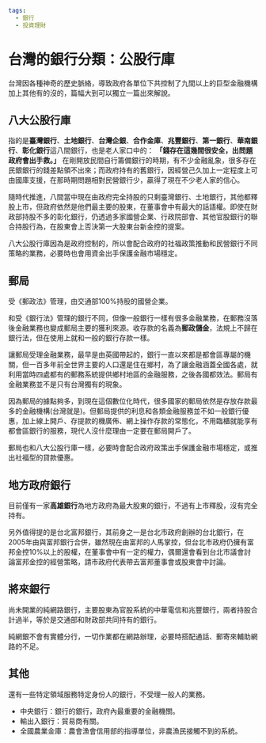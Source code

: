 ```yaml
tags:
  - 銀行
  - 投資理財
```

# 台灣的銀行分類：公股行庫

台灣因各種神奇的歷史脈絡，導致政府各單位下共控制了九間以上的巨型金融機構加上其他有的沒的，篇幅大到可以獨立一篇出來解說。

## 八大公股行庫

指的是**臺灣銀行**、**土地銀行**、**台灣企銀**、**合作金庫**、**兆豐銀行**、**第一銀行**、**華南銀行**、**彰化銀行**這八間銀行，也是老人家口中的： **「錢存在這幾間很安全，出問題政府會出手救。」** 在剛開放民間自行籌備銀行的時期，有不少金融亂象，很多存在民銀銀行的錢差點領不出來；而政府持有的舊銀行，因經營己久加上一定程度上可由國庫支援，在那時期問題相對民營銀行少，贏得了現在不少老人家的信心。

隨時代推進，八間當中現在由政府完全持股的只剩臺灣銀行、土地銀行，其他都釋股上市，但政府依然是他們最主要的股東，在董事會中有最大的話語權。即使在財政部持股不多的彰化銀行，仍透過多家國營企業、行政院部會、其他官股銀行的聯合持股行為，在股東會上否決第一大股東台新金控的提案。

八大公股行庫因為是政府控制的，所以會配合政府的社福政策推動和民營銀行不同策略的業務，必要時也會用資金出手保護金融市場穩定。

## 郵局

受《郵政法》管理，由交通部100%持股的國營企業。

和受《銀行法》管理的銀行不同，但像一般銀行一樣有很多金融業務，在郵務沒落後金融業務也變成郵局主要的獲利來源。收存款的名義為**郵政儲金**，法規上不歸在銀行法，但在使用上就和一般的銀行存款一樣。

讓郵局受理金融業務，最早是由英國帶起的，銀行一直以來都是都會區專屬的機關，但一百多年前全世界主要的人口還是住在鄉村，為了讓金融涵蓋全國各處，就利用當時四處都有的郵務系統提供鄉村地區的金融服務，之後各國都效法。郵局有金融業務並不是只有台灣獨有的現象。

因為郵局的據點夠多，到現在這個數位化時代，很多國家的郵局依然是存放存款最多的金融機構(台灣就是)。但郵局提供的利息和各類金融服務並不如一般銀行優惠，加上線上開戶、存提款的機廣佈、網上操作存款的常態化，不用臨櫃就能享有都會區銀行的服務，現代人沒什麼理由一定要在郵局開戶了。

郵局也和八大公股行庫一樣，必要時會配合政府政策出手保護金融市場穩定，或推出社福型的貸款優惠。

## 地方政府銀行

目前僅有一家**高雄銀行**為地方政府為最大股東的銀行，不過有上市釋股，沒有完全持有。

另外值得提的是台北富邦銀行，其前身之一是台北市政府創辦的台北銀行，在2005年由與富邦銀行合併，雖然現在由富邦的人馬掌控，但台北市政府仍擁有富邦金控10%以上的股權，在董事會中有一定的權力，偶爾還會看到台北市議會討論富邦金控的經營策略，請市政府代表帶去富邦董事會或股東會中討論。

## 將來銀行

尚未開業的純網路銀行，主要股東為官股系統的中華電信和兆豐銀行，兩者持股合計過半，等於是交通部和財政部共同持有的銀行。

純網銀不會有實體分行，一切作業都在網路辦理，必要時搭配通話、郵寄來輔助網路的不足。

## 其他

還有一些特定領域服務特定身份人的銀行，不受理一般人的業務。

- 中央銀行：銀行的銀行，政府內最重要的金融機關。
- 輸出入銀行：貿易商有關。
- 全國農業金庫：農會漁會信用部的指導單位，非農漁民接觸不到的系統。